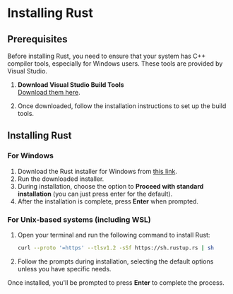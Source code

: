 # Installing Rust

## Prerequisites

Before installing Rust, you need to ensure that your system has C++ compiler tools, especially for Windows users. These tools are provided by Visual Studio.

1. **Download Visual Studio Build Tools**  
   [Download them here](https://visualstudio.microsoft.com/visual-cpp-build-tools/).

2. Once downloaded, follow the installation instructions to set up the build tools.

## Installing Rust

### For Windows

1. Download the Rust installer for Windows from [this link](https://www.rust-lang.org/tools/install).
2. Run the downloaded installer.
3. During installation, choose the option to **Proceed with standard installation** (you can just press enter for the default).
4. After the installation is complete, press **Enter** when prompted.

### For Unix-based systems (including WSL)

1. Open your terminal and run the following command to install Rust:
    ```sh
    curl --proto '=https' --tlsv1.2 -sSf https://sh.rustup.rs | sh
    ```
2. Follow the prompts during installation, selecting the default options unless you have specific needs.

Once installed, you'll be prompted to press **Enter** to complete the process.
